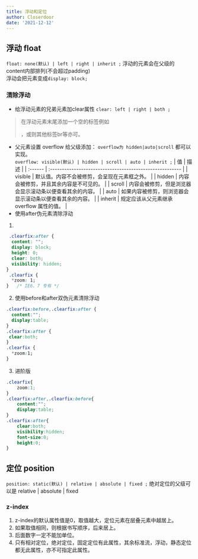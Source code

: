 ```yaml
---
title: 浮动和定位
author: Closerdoor
date: '2021-12-12'
---
```


## 浮动 float
`float: none(默认) | left | right | inherit ;`
浮动的元素会在父级的content内部排列(不会超过padding)  
浮动会把元素变成`display: block;`

### 清除浮动
* 给浮动元素的兄弟元素加clear属性
`clear: left | right | both ;`
> 在浮动元素末尾添加一个空的标签例如 <div style=”clear:both”></div>，或则其他标签br等亦可。

* 父元素设置 overflow
给父级添加： `overflow为 hidden|auto|scroll`  都可以实现。  
`overflow: visible(默认) | hidden | scroll | auto | inherit ;`
| 值      | 描述                                                     |
| :------ | :------------------------------------------------------- |
| visible | 默认值。内容不会被修剪，会呈现在元素框之外。             |
| hidden  | 内容会被修剪，并且其余内容是不可见的。                   |
| scroll  | 内容会被修剪，但是浏览器会显示滚动条以便查看其余的内容。 |
| auto    | 如果内容被修剪，则浏览器会显示滚动条以便查看其余的内容。 |
| inherit | 规定应该从父元素继承 overflow 属性的值。                 |
* 使用after伪元素清除浮动
1.  
```css
 .clearfix:after {
  content: ""; 
  display: block; 
  height: 0; 
  clear: both; 
  visibility: hidden;  
}   
 .clearfix {
  *zoom: 1;
}   /* IE6、7 专有 */
```
2.  使用before和after双伪元素清除浮动
```css
.clearfix:before,.clearfix:after { 
  content:"";
  display:table;  
}
.clearfix:after {
 clear:both;
}
.clearfix {
  *zoom:1;
}
```
3. 进阶版
```css
.clearfix{
	zoom:1;
}
.clearfix:after,.clearfix:before{
    content:"";
    display:table;
}
.clearfix:after{
    clear:both;
    visibility:hidden;
    font-size:0;
    height:0;
}
```
## 定位 position
`position: static(默认) | relative | absolute | fixed ;`
绝对定位的父级可以是 relative | absolute | fixed

### z-index
1. z-index的默认属性值是0，取值越大，定位元素在层叠元素中越居上。
2. 如果取值相同，则根据书写顺序，后来居上。
3. 后面数字一定不能加单位。
4. 只有相对定位，绝对定位，固定定位有此属性，其余标准流，浮动，静态定位都无此属性，亦不可指定此属性。

